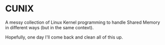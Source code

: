 # CUNIX

A messy collection of Linux Kernel programming to handle Shared Memory in different ways (but in the same context).

Hopefully, one day I'll come back and clean all of this up.
